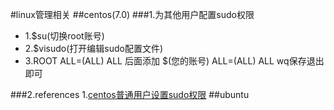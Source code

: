 #linux管理相关
##centos(7.0)
###1.为其他用户配置sudo权限
*   1.$su(切换root账号)
*   2.$visudo(打开编辑sudo配置文件)
*   3.ROOT ALL=(ALL) ALL 后面添加 $(您的账号) ALL=(ALL) ALL wq保存退出即可

###2.references
1.[centos普通用户设置sudo权限](http://jingyan.baidu.com/article/49ad8bce77a0365834d8fa95.html)
##ubuntu